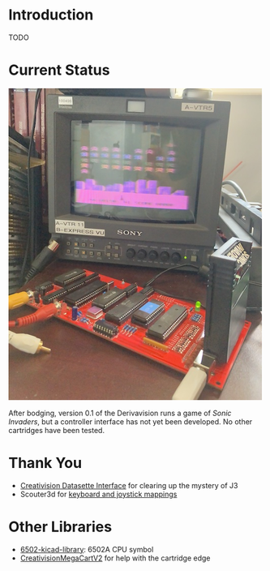 # Introduction
TODO

# Current Status
![The Derivavision board is playing a game of Sonic Invaders on my worn-out PVM](creativision-playing-a-game.jpg)

After bodging, version 0.1 of the Derivavision runs a game of _Sonic Invaders_, but a controller interface has not yet been developed. No other cartridges have been tested.

# Thank You
 - [Creativision Datasette Interface](http://www.8bit-homecomputermuseum.at/repair/creativision_datasette_interface/Creativision_datasette_interface.html) for clearing up the mystery of J3
 - Scouter3d for [keyboard and joystick mappings](http://www.madrigaldesign.it/forum/viewtopic.php?t=354)

# Other Libraries
 - [6502-kicad-library](https://github.com/Alarm-Siren/6502-kicad-library): 6502A CPU symbol
 - [CreativisionMegaCartV2](https://github.com/cheshirenoir/CreativisionMegaCartV2) for help with the cartridge edge
